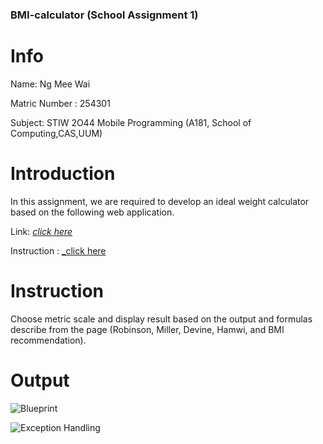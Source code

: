 ### BMI-calculator (School Assignment 1)

# Info

Name: Ng Mee Wai

Matric Number : 254301 

Subject: STIW 2O44 Mobile Programming (A181, School of Computing,CAS,UUM)

# Introduction

In this assignment, we are required to develop an ideal weight calculator based on the following web application.

Link: [_click here_](https://www.calculator.net/ideal-weight-calculator.html)

Instruction : [_click here ](https://github.com/MeeWai/STIW2044-Assignment-1-BMI-Calculator/blob/master/Lab1.docx)

# Instruction

Choose metric scale and display result based on the output and formulas describe from the page (Robinson, Miller, Devine, Hamwi, and BMI recommendation).

# Output

![Blueprint](https://user-images.githubusercontent.com/38762366/61793139-002c5480-ae51-11e9-8e2c-0cb2a003de0b.png)

![Exception Handling](https://user-images.githubusercontent.com/38762366/61793300-674a0900-ae51-11e9-9c43-8773d9e42777.png)

